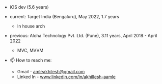 - iOS dev (5.6 years)
- current: Target India (Bengaluru), May 2022, 1.7 years
  - In house arch
- previous: Aloha Technology Pvt. Ltd. (Pune), 3.11 years, April 2018 - April 2022
  - MVC, MVVM

- 📫 How to reach me:
  - Gmail - amleakhilesh@gmail.com
  - Linked In - www.linkedin.com/in/akhillesh-aamle

<!---
akhileshamle/akhileshamle is a ✨ special ✨ repository because its `README.md` (this file) appears on your GitHub profile.
You can click the Preview link to take a look at your changes.
--->
